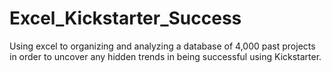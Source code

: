 # Excel_Kickstarter_Success
Using excel to organizing and analyzing a database of 4,000 past projects in order to uncover any hidden trends in being successful using Kickstarter.

